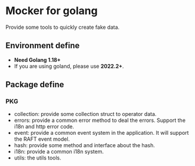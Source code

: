 # Mocker for golang

Provide some tools to quickly create fake data.

## Environment define

- **Need Golang 1.18+**
- If you are using goland, please use **2022.2+**.

## Package define
### PKG
- collection: provide some collection struct to operator data.
- errors: provide a common error method to deal the errors. Support the i18n and http error code.
- event: provide a common event system in the application. It will support the RAFT event model.
- hash: provide some method and interface about the hash.
- i18n: provide a common i18n system.
- utils: the utils tools.